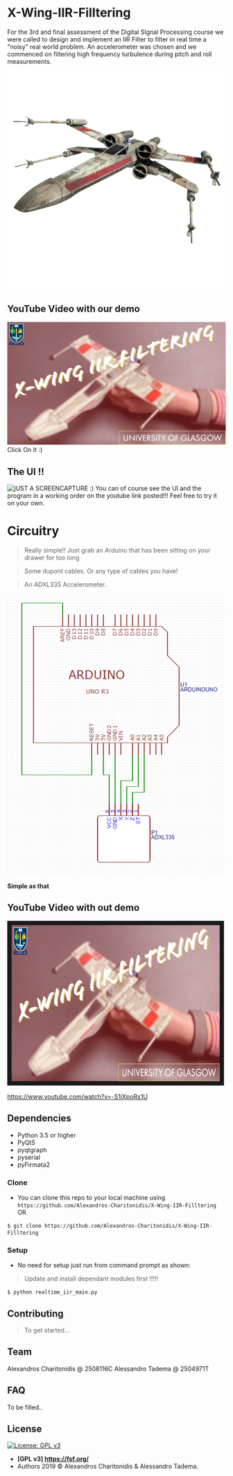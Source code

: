 # X-Wing-IIR-Filltering
For the 3rd and final assessment of the Digital SIgnal Processing course we were called to design and implement an IIR Filter to filter in real time a "noisy" real world problem. An accelerometer was chosen and we commenced on filtering high frequency turbulence during pitch and roll measurements. 

![](https://github.com/Alexandros-Charitonidis/X-Wing-IIR-Filltering/blob/master/images/X-Wing.png)

## YouTube Video with our demo

[![Alt text](https://github.com/Alexandros-Charitonidis/X-Wing-IIR-Filltering/blob/master/Thumb.png)](http://www.youtube.com/watch?feature=player_embedded&v=-S1iXpoRs1U)
Click On It :)



## The UI !!

![jUST A SCREENCAPTURE :) ](GIF.gif)
You can of course see the UI and the program in a working order on the youtube link posted!!! Feel free to try it on your own.

# Circuitry

> Really simple!! Just grab an Arduino that has been sitting on your drawer for too long

> Some dupont cables. Or any type of cables you have!

> An ADXL335 Accelerometer.

![](https://github.com/Alexandros-Charitonidis/X-Wing-IIR-Filltering/blob/master/Circuit.png)

**Simple as that**


## YouTube Video with out demo

<a href="http://www.youtube.com/watch?feature=player_embedded&v=-S1iXpoRs1U
" target="_blank"><img src="https://github.com/Alexandros-Charitonidis/X-Wing-IIR-Filltering/blob/master/Thumb.png" 
alt="IMAGE ALT TEXT HERE" width="480" height="360" border="10" /></a>

https://www.youtube.com/watch?v=-S1iXpoRs1U


## Dependencies
- Python 3.5 or higher
- PyQt5
- pyqtgraph
- pyserial 
- pyFirmata2


### Clone

- You can clone this repo to your local machine using `https://github.com/Alexandros-Charitonidis/X-Wing-IIR-Filltering` OR
```shell
$ git clone https://github.com/Alexandros-Charitonidis/X-Wing-IIR-Filltering
```

### Setup

- No need for setup just run from command prompt as shown:

> Update and install dependant modules first !!!!!

```shell
$ python realtime_iir_main.py
```


## Contributing

> To get started...


## Team
Alexandros Charitonidis @ 2508116C
Alessandro Tadema       @ 2504971T

## FAQ
To be filled..

## License

[![License: GPL v3](https://img.shields.io/badge/License-GPLv3-blue.svg)](https://www.gnu.org/licenses/gpl-3.0)

- **[GPL v3] <https://fsf.org/>**
- Authors 2019 © Alexandros Charitonidis & Alessandro Tadema.
